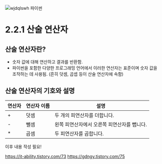 ![wjdqlswh 파이썬](https://github.com/user-attachments/assets/48ab558d-7aa7-4bfa-b377-61fc277d3ac1)
# 2.2.1 산술 연산자
## 산술 연산자란?
- 숫자 값에 대해 연산하고 결과를 반환함.
- 파이썬을 포함한 다양한 프로그래밍 언어에서 이러한 연산자는 표준이며 숫자 값을 조작하는 데 사용됨. (흔히 덧셈, 곱셉 등이 산술 연산자에 속함)
## 산술 연산자의 기호와 설명

|연산자|연산자 이름|설명|
|-------|-----|--------|
|   +   | 덧셈 | 두 개의 피연산자를 더합니다. |
|   -   | 뺄셈 | 왼쪽 피연산자에서 오른쪽 피연산자를 뺍니다. |
|   *   | 곱셈 | 두 피연산자를 곱합니다.
이후 내용 작성 필요! 

https://it-ability.tistory.com/73
https://gdngy.tistory.com/75
